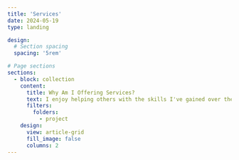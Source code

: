 ```yaml
---
title: 'Services'
date: 2024-05-19
type: landing

design:
  # Section spacing
  spacing: '5rem'

# Page sections
sections:
  - block: collection
    content:
      title: Why Am I Offering Services?
      text: I enjoy helping others with the skills I've gained over the years. **Here’s a selection of services I can provide if you're interested.** You might wonder why I'm pursuing this path, especially when you look at my resume. **I’m excited to explore new opportunities to leverage my skills in ways that make a real difference for others.** While I’m open to corporate positions, I want to uncover my "superpower" — that one service through which I can significantly impact lives while earning a living. **My goal is to use my knowledge and experience to benefit others on a personal level**, with the hope of building something larger in the future. Although I'm uncertain where this journey will lead, as the saying goes, "No wind is favorable to those who do not have a destination." I feel compelled to try something, focusing on what I am passionate about and skilled in, even without launching a company. Recently, I came across **inspiring advice from Rory Vaden "You are most powerfully positioned to serve the person you once were."** This resonates deeply with me, as I believe no one is more credible than someone who has gone through similar experiences. I'm committed to finding my "superpower" and embracing the journey ahead.
      filters:
        folders:
          - project
    design:
      view: article-grid
      fill_image: false
      columns: 2
---
```

